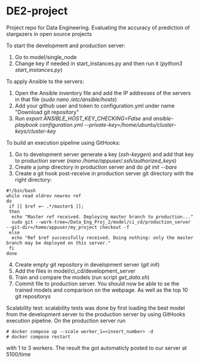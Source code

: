# DE2-project
Project repo for Data Engineering.
Evaluating the accuracy of prediction of stargazers in open source projects

To start the development and production server: 
1. Go to model/single_node
2. Change key if needed in start_instances.py and then run it (*python3 start_instances.py*)

To apply Ansible to the servers:
1. Open the Ansible inventory file and add the IP addresses of the servers in that file (*sudo nano /etc/ansible/hosts*)
2. Add your github user and token to configuration.yml under name "Download git repository"
3. Run *export ANSIBLE_HOST_KEY_CHECKING=False* and *ansible-playbook configuration.yml --private-key=/home/ubuntu/cluster-keys/cluster-key*

To build an execution pipeline using GitHooks:
1. Go to development server generate a key (*ssh-keygen*) and add that key to production server (*nano /home/appuser/.ssh/authorized_keys*)
2. Create a jump directory in production server and do *git init --bare*
3. Create a git hook post-receive in production server git directory with the right directory: 
```
#!/bin/bash
while read oldrev newrev ref
do
 if [[ $ref =~ .*/master$ ]];
 then
  echo "Master ref received. Deploying master branch to production..."
  sudo git --work-tree=/Data_Eng_Proj_2/model/ci_cd/production_server --git-dir=/home/appuser/my_project checkout -f
 else
  echo "Ref $ref successfully received. Doing nothing: only the master branch may be deployed on this server."
 fi
done
```
4. Create empty git repository in development server (*git init*)
5. Add the files in model/ci_cd/development_server
6. Train and compare the models (run script *get_data.sh*)
7. Commit file to production server.
You should now be able to se the trained models and comparison on the webpage. As well as the top 10 git repositorys

Scalability test:
scalability tests was done by first loading the best model from the development server to the production server by using GitHooks execution pipeline. On the production server run
```
# docker compose up --scale worker_1=<insert_number> -d
# docker compose restart
```
with 1 to 3 workers. The result the  got automaticly posted to our server at 5100/time

